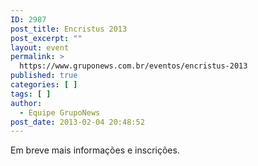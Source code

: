 ```yaml
---
ID: 2987
post_title: Encristus 2013
post_excerpt: ""
layout: event
permalink: >
  https://www.gruponews.com.br/eventos/encristus-2013
published: true
categories: [ ]
tags: [ ]
author:
  - Equipe GrupoNews
post_date: 2013-02-04 20:48:52
---
```

Em breve mais informações e inscrições.